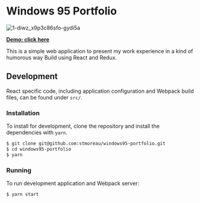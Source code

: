 # Windows 95 Portfolio

![1-diwz_x9p3c86sfo-gydi5a](https://user-images.githubusercontent.com/15115885/32793394-b49a424a-c95d-11e7-9d0d-2d98b763884c.gif)


[**Demo: click here**](https://boiling-tor-17953.herokuapp.com/)

This is a simple web application to present my work experience in a kind of humorous way
Build using React and Redux.

## Development

React specific code, including application configuration and Webpack build files,
can be found under `src/`.

### Installation

To install for development, clone the repository and install the dependencies with `yarn`.

```bash
$ git clone git@github.com:stmoreau/windows95-portfolio.git
$ cd windows95-portfolio
$ yarn 
```

### Running

To run development application and Webpack server:

```
$ yarn start
```
